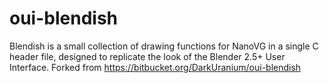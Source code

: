 # oui-blendish
Blendish is a small collection of drawing functions for NanoVG in a single C header file, designed to replicate the look of the Blender 2.5+ User Interface. Forked from https://bitbucket.org/DarkUranium/oui-blendish

